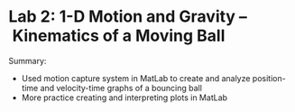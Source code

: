 # Lab 2: 1-D Motion and Gravity – Kinematics of a Moving Ball
Summary:
- Used motion capture system in MatLab to create and analyze position-time and velocity-time graphs of a bouncing ball
- More practice creating and interpreting plots in MatLab